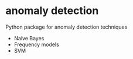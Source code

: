 # anomaly detection
Python package for anomaly detection techniques
* Naive Bayes
* Frequency models
* SVM
